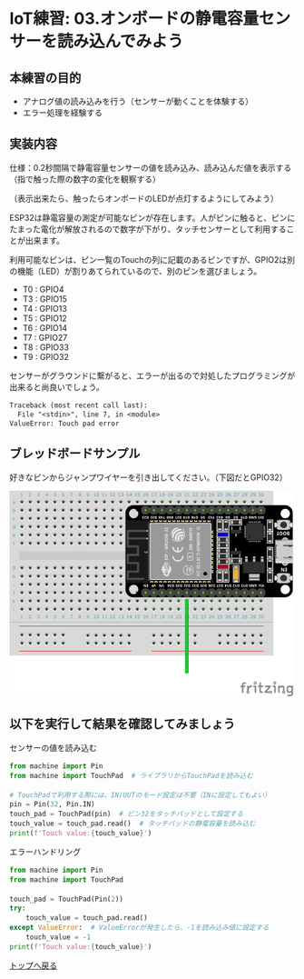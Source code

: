 # IoT練習: 03.オンボードの静電容量センサーを読み込んでみよう

## 本練習の目的

- アナログ値の読み込みを行う（センサーが動くことを体験する）
- エラー処理を経験する

## 実装内容

仕様：0.2秒間隔で静電容量センサーの値を読み込み、読み込んだ値を表示する（指で触った際の数字の変化を観察する）

（表示出来たら、触ったらオンボードのLEDが点灯するようにしてみよう）

ESP32は静電容量の測定が可能なピンが存在します。人がピンに触ると、ピンにたまった電化が解放されるので数字が下がり、タッチセンサーとして利用することが出来ます。

利用可能なピンは、ピン一覧のTouchの列に記載のあるピンですが、GPIO2は別の機能（LED）が割りあてられているので、別のピンを選びましょう。

- T0 : GPIO4
- T3 : GPIO15
- T4 : GPIO13
- T5 : GPIO12
- T6 : GPIO14
- T7 : GPIO27
- T8 : GPIO33
- T9 : GPIO32

センサーがグラウンドに繋がると、エラーが出るので対処したプログラミングが出来ると尚良いでしょう。

```text
Traceback (most recent call last):
  File "<stdin>", line 7, in <module>
ValueError: Touch pad error
```

## ブレッドボードサンプル

好きなピンからジャンプワイヤーを引き出してください。（下図だとGPIO32）

<img src="practice03.png" width="500px">

## 以下を実行して結果を確認してみましょう

センサーの値を読み込む

```python
from machine import Pin
from machine import TouchPad  # ライブラリからTouchPadを読み込む

# TouchPadで利用する際には、IN/OUTのモード設定は不要（INに設定してもよい）
pin = Pin(32, Pin.IN)
touch_pad = TouchPad(pin)  # ピン32をタッチパッドとして設定する
touch_value = touch_pad.read()  # タッチパッドの静電容量を読み込む
print(f'Touch value:{touch_value}')
```

エラーハンドリング

```python
from machine import Pin
from machine import TouchPad

touch_pad = TouchPad(Pin(2))
try:
    touch_value = touch_pad.read()
except ValueError:  # ValueErrorが発生したら、-1を読み込み値に設定する
    touch_value = -1
print(f'Touch value:{touch_value}')

```

[トップへ戻る](../README.md)
